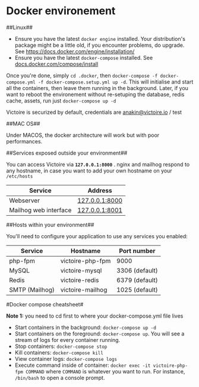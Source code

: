 Docker environement
===================

##Linux##

  * Ensure you have the latest `docker engine` installed. Your distribution's package might be a little old, if you encounter problems, do upgrade. See https://docs.docker.com/engine/installation/
  * Ensure you have the latest `docker-compose` installed. See [docs.docker.com/compose/install](https://docs.docker.com/compose/install/)
  
Once you're done, simply `cd .docker`, then `docker-compose -f docker-compose.yml -f docker-compose.setup.yml up -d`. This will initialise and start all the containers, then leave them running in the background.
Later, if you want to reboot the environement without re-setuping the database, redis cache, assets, run just `docker-compose up -d` 


Victoire is securized by default, credentials are anakin@victoire.io / test
  
##MAC OS##

Under MACOS, the docker architecture will work but with poor performances.

##Services exposed outside your environment##

You can access Victoire via **`127.0.0.1:8000`** . nginx and mailhog respond to any hostname, in case you want to add your own hostname on your `/etc/hosts` 

Service|Address
------|---------
Webserver|[127.0.0.1:8000](http://127.0.0.1:8000)
Mailhog web interface|[127.0.0.1:8001](http://127.0.0.1:8001)

##Hosts within your environment##

You'll need to configure your application to use any services you enabled:

Service|Hostname|Port number
------|---------|-----------
php-fpm|victoire-php-fpm|9000
MySQL|victoire-mysql|3306 (default)
Redis|victoire-redis|6379 (default)
SMTP (Mailhog)|victoire-mailhog|1025 (default)

#Docker compose cheatsheet#

**Note 1:** you need to cd first to where your docker-compose.yml file lives

  * Start containers in the background: `docker-compose up -d`
  * Start containers on the foreground: `docker-compose up`. You will see a stream of logs for every container running.
  * Stop containers: `docker-compose stop`
  * Kill containers: `docker-compose kill`
  * View container logs: `docker-compose logs`
  * Execute command inside of container: `docker exec -it victoire-php-fpm COMMAND` where `COMMAND` is whatever you want to run. For instance, `/bin/bash` to open a console prompt.
